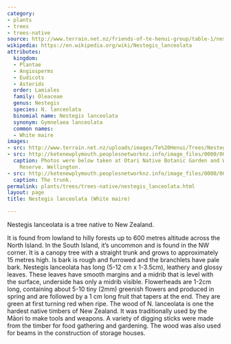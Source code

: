 ```yaml
---
category:
- plants
- trees
- trees-native
source: http://www.terrain.net.nz/friends-of-te-henui-group/table-1/nestegis-lanceolate-white-maire.html
wikipedia: https://en.wikipedia.org/wiki/Nestegis_lanceolata
attributes:
  kingdom:
  - Plantae
  - Angiosperms
  - Eudicots
  - Asterids
  order: Lamiales
  family: Oleaceae
  genus: Nestegis
  species: N. lanceolata
  binomial name: Nestegis lanceolata
  synonym: Gymnelaea lanceolata
  common names:
  - White maire
images:
- src: http://www.terrain.net.nz/uploads/images/Te%20Henui/Trees/Nestegis_lanceolata_wikipedia.JPG
- src: http://ketenewplymouth.peoplesnetworknz.info/image_files/0000/0004/7869/Nestegis_lanceolate_White_maire._20.jpg
  caption: Photos were below taken at Otari Native Botanic Garden and Wilton's Bush
    Reserve. Wellington.
- src: http://ketenewplymouth.peoplesnetworknz.info/image_files/0000/0004/7874/Nestegis_lanceolate_White_maire.__147_.JPG
  caption: The trunk.
permalink: plants/trees/trees-native/nestegis_lanceolata.html
layout: page
title: Nestegis lanceolata (White maire)

---
```

Nestegis lanceolata is a tree native to New Zealand.

It is found from lowland to hilly forests up to 600 metres altitude across the North Island. In the South Island, it’s uncommon and is found in the NW corner.
It is a canopy tree with a straight trunk and grows to approximately 15 metres high. Is bark is rough and furrowed and the branchlets have pale bark.
Nestegis lanceolata has long (5-12 cm x 1-3.5cm), leathery and glossy leaves. These leaves have smooth margins and a midrib that is level with the surface, underside has only a midrib visible.
Flowerheads are 1-2cm long, containing about 5-10 tiny (2mm) greenish flowers and produced in spring and are followed by a 1 cm long fruit that tapers at the end. They are green at first turning red when ripe.
The wood of N. lanceolata is one the hardest native timbers of New Zealand. It was traditionally used by the Māori to make tools and weapons. A variety of digging sticks were made from the timber for food gathering and gardening. The wood was also used for beams in the construction of storage houses.

